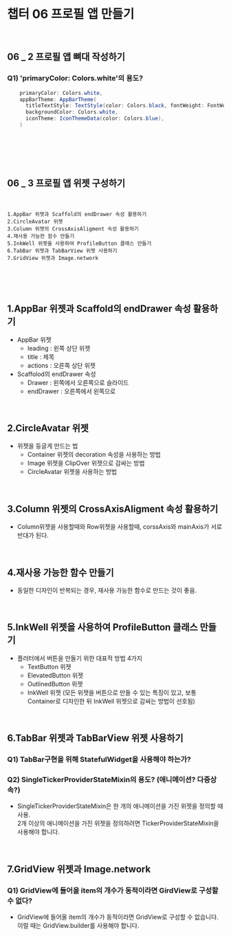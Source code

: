 # 챕터 06 프로필 앱 만들기
<br/>

## 06 _ 2 프로필 앱 뼈대 작성하기

### Q1) 'primaryColor: Colors.white'의 용도?
```java
    primaryColor: Colors.white,
    appBarTheme: AppBarTheme(
      titleTextStyle: TextStyle(color: Colors.black, fontWeight: FontWeight.bold, fontSize: 20),
      backgroundColor: Colors.white,
      iconTheme: IconThemeData(color: Colors.blue),
    )
```

<br/>
<br/>
<br/>
<br/>


## 06 _ 3 프로필 앱 위젯 구성하기
<br/>

    
    1.AppBar 위젯과 Scaffold의 endDrawer 속성 활용하기
    2.CircleAvatar 위젯
    3.Column 위젯의 CrossAxisAligment 속성 활용하기
    4.재사용 가능한 함수 만들기
    5.InkWell 위젯을 사용하여 ProfileButton 클래스 만들기
    6.TabBar 위젯과 TabBarView 위젯 사용하기
    7.GridView 위젯과 Image.network
 
<br/>
<br/>
<br/>

## 1.AppBar 위젯과 Scaffold의 endDrawer 속성 활용하기

* AppBar 위젯
  - leading : 왼쪽 상단 위젯
  - title : 제목
  - actions : 오른쪽 상단 위젯
* Scaffolod의 endDrawer 속성
  - Drawer : 왼쪽에서 오른쪽으로 슬라이드
  - endDrawer : 오른쪽에서 왼쪽으로 
<br/>

## 2.CircleAvatar 위젯

* 위젯을 둥글게 만드는 법
  - Container 위젯의 decoration 속성을 사용하는 방법
  - Image 위젯을 ClipOver 위젯으로 감싸는 방법
  - CircleAvatar 위젯을 사용하는 방법
<br/>

## 3.Column 위젯의 CrossAxisAligment 속성 활용하기
* Column위젯을 사용할때와 Row위젯을 사용할때, corssAxis와 mainAxis가 서로 반대가 된다.
<br/>

## 4.재사용 가능한 함수 만들기
* 동일한 디자인이 반복되는 경우, 재사용 가능한 함수로 만드는 것이 좋음.
<br/>

## 5.InkWell 위젯을 사용하여 ProfileButton 클래스 만들기
* 플러터에서 버튼을 만들기 위한 대표적 방법 4가지
  - TextButton 위젯
  - ElevatedButton 위젯
  - OutlinedButton 위젯
  - InkWell 위젯 (모든 위젯을 버튼으로 만들 수 있는 특징이 있고, 보통 Container로 디자인한 뒤 InkWell 위젯으로 감싸는 방법이 선호됨)
<br/>

## 6.TabBar 위젯과 TabBarView 위젯 사용하기
### Q1) TabBar구현을 위해 StatefulWidget을 사용해야 하는가?


### Q2) SingleTickerProviderStateMixin의 용도? (애니메이션? 다중상속?)
* SingleTickerProviderStateMixin은 한 개의 애니메이션을 가진 위젯을 정의할 때 사용.<br/>
  2개 이상의 애니메이션을 가진 위젯을 정의하려면 TickerProviderStateMixin을 사용해야 합니다.
<br/>



## 7.GridView 위젯과 Image.network
### Q1) GridView에 들어올 item의 개수가 동적이라면 GirdView로 구성할 수 없다?
* GridView에 들어올 item의 개수가 동적이라면 GridView로 구성할 수 없습니다. 이럴 때는 GridView.builder를 사용해야 합니다.
